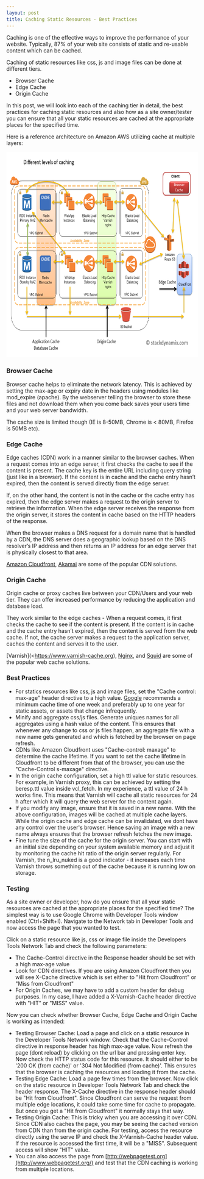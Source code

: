 ```yaml
---
layout: post
title: Caching Static Resources - Best Practices
---
```


Caching is one of the effective ways to improve the performance of your website. Typically, 87% of your web site consists of static and re-usable content which can be cached.

Caching of static resources like css, js and image files can be done at different tiers.

* Browser Cache
* Edge Cache
* Origin Cache

In this post, we will look into each of the caching tier in detail, the best practices for caching static resources and also how as a site owner/tester you can ensure that all your static resources are cached at the appropriate places for the specified time.

Here is a reference architecture on Amazon AWS utilizing cache at multiple layers:

<img alt="" src="/img/notes/caching-static-resources.png" style="width: 720px; height: 540px;" />

### Browser Cache

Browser cache helps to eliminate the network latency. This is achieved by setting the max-age or expiry date in the headers using modules like mod_expire (apache). By the webserver telling the browser to store these files and not download them when you come back saves your users time and your web server bandwidth.

The cache size is limited though (IE is 8-50MB, Chrome is &lt; 80MB, Firefox is 50MB etc).

### Edge Cache

Edge caches (CDN) work in a manner similar to the browser caches. When a request comes into an edge server, it first checks the cache to see if the content is present. The cache key is the entire URL including query string (just like in a browser). If the content is in cache and the cache entry hasn’t expired, then the content is served directly from the edge server.

If, on the other hand, the content is not in the cache or the cache entry has expired, then the edge server makes a request to the origin server to retrieve the information. When the edge server receives the response from the origin server, it stores the content in cache based on the HTTP headers of the response.

When the browser makes a DNS request for a domain name that is handled by a CDN, the DNS server does a geographic lookup based on the DNS resolver’s IP address and then returns an IP address for an edge server that is physically closest to that area.

[Amazon Cloudfront](http://aws.amazon.com/cloudfront), [Akamai](http://www.akamai.com) are some of the popular CDN solutions.

### Origin Cache

Origin cache or proxy caches live between your CDN/Users and your web tier. They can offer increased performance by reducing the application and database load.

They work similar to the edge caches - When a request comes, it first checks the cache to see if the content is present. If the content is in cache and the cache entry hasn’t expired, then the content is served from the web cache. If not, the cache server makes a request to the application server, caches the content and serves it to the user.

[Varnish](<https://www.varnish-cache.org), [Nginx](http://www.nginx.org), and [Squid](http://www.squid-cache.org/) are some of the popular web cache solutions.

### Best Practices

* For statics resources like css, js and image files, set the "Cache control: max-age" header directive to a high value. <a href="https://developers.google.com/speed/docs/insights/LeverageBrowserCaching">Google</a> recommends a minimum cache time of one week and preferably up to one year for static assets, or assets that change infrequently.
* Minify and aggregate css/js files. Generate uniques names for all aggregates using a hash value of the content. This ensures that whenever any change to css or js files happen, an aggregate file with a new name gets generated and which is fetched by the browser on page refresh.
* CDNs like Amazon Cloudfront uses "Cache-control: maxage" to determine the cache lifetime. If you want to set the cache lifetime in Cloudfront to be different from that of the browser, you can use the "Cache-Control s-maxage" directive.
* In the origin cache configuration, set a high ttl value for static resources. For example, in Varnish proxy, this can be achieved by setting the beresp.ttl value inside vcl_fetch. In my experience, a ttl value of 24 h works fine. This means that Varnish will cache all static resources for 24 h after which it will query the web server for the content again.
* If you modify any image, ensure that it is saved in a new name. With the above configuration, images will be cached at multiple cache layers. While the origin cache and edge cache can be invalidated, we dont have any control over the user's browser. Hence saving an image with a new name always ensures that the browser refresh fetches the new image.
* Fine tune the size of the cache for the origin server. You can start with an initial size depending on your system available memory and adjust it by monitoring the cache hit ratio of the origin server regularly. For Varnish, the n_lru_nuked is a good indicator - it increases each time Varnish throws something out of the cache because it is running low on storage.

### Testing

As a site owner or developer, how do you ensure that all your static resources are cached at the appropriate places for the specified time? The simplest way is to use Google Chrome with Developer Tools window enabled (Ctrl+Shift+I). Navigate to the Network tab in Developer Tools and now access the page that you wanted to test.

Click on a static resource like js, css or image file inside the Developers Tools Network Tab and check the following parameters:

* The Cache-Control directive in the Response header should be set with a high max-age value
* Look for CDN directives. If you are using Amazon Cloudfront then you will see X-Cache directive which is set either to "Hit from Cloudfront" or "Miss from Cloudfront"
* For Origin Caches, we may have to add a custom header for debug purposes. In my case, I have added a X-Varnish-Cache header directive with "HIT" or "MISS" value.

Now you can check whether Browser Cache, Edge Cache and Origin Cache is working as intended:

* Testing Browser Cache: Load a page and click on a static resource in the Developer Tools Network window. Check that the Cache-Control directive in response header has high max-age value. Now refresh the page (dont reload) by clicking on the url bar and pressing enter key. Now check the HTTP status code for this resource. It should either to be '200 OK (from cache)' or '304 Not Modified (from cache)'. This ensures that the browser is caching the resources and loading it from the cache.
* Testing Edge Cache: Load a page few times from the browser. Now click on the static resource in Developer Tools Network Tab and check the header response. The X-Cache directive in the response header should be "Hit from Cloudfront". Since Cloudfront can serve the request from multiple edge locations, it could take some time for cache to propagate. But once you get a "Hit from Cloudfront" it normally stays that way.
* Testing Origin Cache: This is tricky when you are accessing it over CDN. Since CDN also caches the page, you may be seeing the cached version from CDN than from the origin cache. For testing, access the resource directly using the serve IP and check the X-Varnish-Cache header value. If the resource is accessed the first time, it will be a "MISS". Subsequent access will show "HIT" value.
* You can also access the page from [http://webpagetest.org](http://www.webpagetest.org/) and test that the CDN caching is working from multiple locations.
